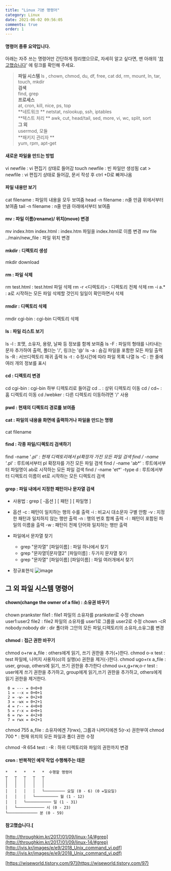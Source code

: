 ```yaml
---
title: "Linux 기본 명령어"
category: Linux
date: 2021-06-02 09:56:05
comments: true
order: 1
---
```




#### 명령어 종류 요약입니다.

아래는 자주 쓰는 명령어만 간단하게 정리했으므로, 자세히 알고 싶다면, 맨 아래의 '[참고했습니다](http://throughkim.kr/2017/01/09/linux-14/#%ED%97%B7%EA%B0%88%EB%A6%AC%EB%8A%94-%EB%82%B4%EC%9A%A9)' 에 링크를 확인해 주세요.

> **파일 시스템**
> ls , chown, chmod, du, df, free, cat dd, rm, mount, ln, tar, touch, mkdir  
> **검색**  
> find, grep  
> **프로세스**  
> at, cron, kill, nice, ps, top  
> **네트워크 ** 
> netstat, nslookup, ssh, iptables  
> **텍스트 처리 ** 
> awk, cut, head/tail, sed, more, vi, wc, split, sort  
> **그 외**  
> usermod, 모듈   
> **패키지 관리자 **  
> yum, rpm, apt-get

#### 새로운 파일을 만드는 방법

vi newfile : vi 편집기 상태로 들어감
touch newfile : 빈 파일만 생성됨
cat > newfile : vi 편집기 상태로 들어감, 문서 작성 후 ctrl +D로 빠져나옴

#### 파일 내용만 보기

cat filename : 파일의 내용을 모두 보여줌
head -n filename : n줄 만큼 위에서부터 보여줌
tail -n filename : n줄 만큼 아래에서부터 보여줌

#### mv : 파일 이름(rename)/ 위치(move) 변경

mv index.htm index.html : index.htm 파일을 index.html로 이름 변경
mv file ../main/new_file : 파일 위치 변경

#### mkdir : 디렉토리 생성

mkdir download 

#### rm : 파일 삭제

rm test.html : test.html 파일 삭제
rm -r <디렉토리> : 디렉토리 전체 삭제
rm -i a.* : a로 시작하는 모든 파일 삭제할 것인지 일일이 확인하면서 삭제

#### rmdir : 디렉토리 삭제

rmdir cgi-bin : cgi-bin 디렉토리 삭제

#### ls : 파일 리스트 보기

ls -l : 포맷, 소유자, 용량, 날짜 등 정보를 함께 보여줌
ls -F : 파일의 형태를 나타내는 문자 추가하여 출력, 폴더는 '/', 링크는 '@'
ls -a : 숨김 파일을 포함한 모든 파일 출력
ls -R : 서브디렉토리 재귀 출력
ls -t : 수정시간에 따라 파일 목록 나열
ls -C : 한 줄에 여러 개의 정보를 표시

#### cd : 디렉토리 변경

cd cgi-bin : cgi-bin 하부 디렉토리로 들어감
cd .. : 상위 디렉토리 이동
cd / cd~ : 홈 디렉토리 이동
cd /webker : 다른 디렉토리 이동하려면 '/' 사용

#### pwd : 현재의 디렉토리 경로를 보여줌

#### cat : 파일의 내용을 화면에 출력하거나 파일을 만드는 명령

cat filename

#### find : 각종 파일/디렉토리 검색하기

find -name '*.pl' : 현재 디렉토리에서 pl확장자 가진 모든 파일 검색
find / -name '*.pl' : 루트에서부터 pl 확장자를 가진 모든 파일 검색
find / -name 'ab*' : 루트에서부터 파일명이 ab로 시작하는 모든 파일 검색
find / -name 'et*' -type d : 루트에서부터 디렉토리 이름이 et로 시작하는 모든 디렉토리 검색


#### grep : 파일 내에서 지정한 패턴이나 문자열 검색

- 사용법 : grep [ -옵션 ] [ 패턴 ] [ 파일명 ]

- 옵션 
	-c : 패턴이 일치하는 행의 수를 출력
    -i : 비교시 대소문자 구별 안함
    -v : 지정한 패턴과 일치하지 않는 행만 출력
    -n : 행의 번호 함께 출력
    -l : 패턴이 포함된 파일의 이름을 출력
    -w : 패턴이 전체 단어와 일치하는 행만 출력

- 파일에서 문자열 찾기

    - grep "문자열" [파일이름] : 파일 하나에서 찾기
    - grep "문자열1\|문자열2" [파일이름] : 두가지 문자열 찾기
    - grep "문자열" [파일이름] [파일이름] : 파일 여러개에서 찾기


- 정규표현식
![image](https://user-images.githubusercontent.com/38436013/120405607-e7155880-c383-11eb-8048-5ce0a89a9b0f.png)

## 그 외 파일 시스템 명령어

#### chown(change the owner of a file) : 소유권 바꾸기

chown prankster file1 : file1 파일의 소유자를 prankster로 수정
chown user1:user2 file2 : file2 파일의 소유자를 user1로 그룹을 user2로 수정
chown -cR nobody:nobody dir : dir 폴더와 그안의 모든 파일,디렉토리의 소유자,소유그룹 변경

#### chmod : 접근 권한 바꾸기

chmod o+rw a_file : others에게 읽기, 쓰기 권한을 추가(+)한다. 
chmod o-x test : test 파일에, 나머지 사용자(o)의 실행(x) 권한을 제거(-)한다.
chmod ugo+rx a_file : user, group, others에 읽기, 쓰기 권한을 추가한다 
chmod u+x,g+rw,o-r test : user에게 쓰기 권한을 추가하고, group에게 읽기,쓰기 권한을 추가하고, others에게 읽기 권한을 제거한다.

     0 = --- = 0+0+0
     1 = --x = 0+0+1
     2 = -w- = 0+2+0
     3 = -wx = 0+2+1
     4 = r-- = 4+0+0
     5 = r-x = 4+0+1
     6 = rw- = 4+2+0
     7 = rwx = 4+2+1  

chmod 755 a_file : 소유자에겐 7(rwx), 그룹과 나머지에겐 5(r-x) 권한부여
chmod 700 * : 현재 위치의 모든 파일과 폴더 권한 수정

chmod -R 654 test :  -R : 하위 디렉토리와 파일의 권한까지 변경

#### cron : 반복적인 예약 작업 수행해주는 데몬

~~~
*   *   *   *   *  수행할 명령어
┬   ┬   ┬   ┬   ┬
│   │   │   │   │
│   │   │   │   │
│   │   │   │   └───────── 요일 (0 - 6) (0 =일요일)
│   │   │   └────────── 월 (1 - 12)
│   │   └─────────── 일 (1 - 31)
│   └──────────── 시 (0 - 23)
└───────────── 분 (0 - 59)
~~~


#### 참고했습니다.[
[http://throughkim.kr/2017/01/09/linux-14/#grep](http://throughkim.kr/2017/01/09/linux-14/#grep)
[http://ivis.kr/images/e/e9/2018_Unix_command_vi.pdf](http://ivis.kr/images/e/e9/2018_Unix_command_vi.pdf)

[https://wiseworld.tistory.com/97](https://wiseworld.tistory.com/97)

